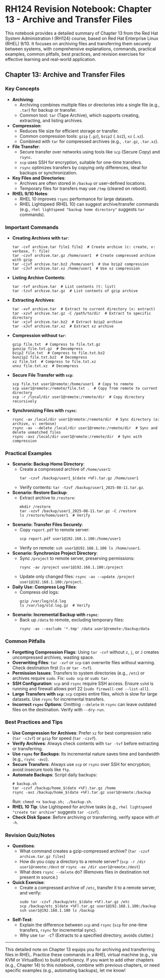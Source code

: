 # RH124 Revision Notebook: Chapter 13 - Archive and Transfer Files

This notebook provides a detailed summary of Chapter 13 from the Red Hat System Administration I (RH124) course, based on Red Hat Enterprise Linux (RHEL) 9/10. It focuses on archiving files and transferring them securely between systems, with comprehensive explanations, commands, practical examples, common pitfalls, best practices, and revision exercises for effective learning and real-world application.

## Chapter 13: Archive and Transfer Files

### Key Concepts
- **Archiving**:
  - Archiving combines multiple files or directories into a single file (e.g., `.tar`) for backup or transfer.
  - Common tool: `tar` (Tape Archive), which supports creating, extracting, and listing archives.
- **Compression**:
  - Reduces file size for efficient storage or transfer.
  - Common compression tools: `gzip` (`.gz`), `bzip2` (`.bz2`), `xz` (`.xz`).
  - Combined with `tar` for compressed archives (e.g., `.tar.gz`, `.tar.xz`).
- **File Transfer**:
  - Secure transfer over networks using tools like `scp` (Secure Copy) and `rsync`.
  - `scp` uses SSH for encryption, suitable for one-time transfers.
  - `rsync` optimizes transfers by copying only differences, ideal for backups or synchronization.
- **Key Files and Directories**:
  - Archives are often stored in `/backup` or user-defined locations.
  - Temporary files for transfers may use `/tmp` (cleared on reboot).
- **RHEL 9/10 Notes**:
  - RHEL 10 improves `rsync` performance for large datasets.
  - RHEL Lightspeed (RHEL 10) can suggest archive/transfer commands (e.g., `rhel lightspeed "backup home directory"` suggests `tar` commands).

### Important Commands
- **Creating Archives with `tar`**:
  ```
  tar -cvf archive.tar file1 file2  # Create archive (c: create, v: verbose, f: file)
  tar -czvf archive.tar.gz /home/user1  # Create compressed archive with gzip
  tar -cjvf archive.tar.bz2 /home/user1  # Use bzip2 compression
  tar -cJvf archive.tar.xz /home/user1  # Use xz compression
  ```
- **Listing Archive Contents**:
  ```
  tar -tvf archive.tar  # List contents (t: list)
  tar -tzvf archive.tar.gz  # List contents of gzip archive
  ```
- **Extracting Archives**:
  ```
  tar -xvf archive.tar  # Extract to current directory (x: extract)
  tar -xzvf archive.tar.gz -C /path/to/dir  # Extract to specific directory
  tar -xjvf archive.tar.bz2  # Extract bzip2 archive
  tar -xJvf archive.tar.xz  # Extract xz archive
  ```
- **Compression without `tar`**:
  ```
  gzip file.txt  # Compress to file.txt.gz
  gunzip file.txt.gz  # Decompress
  bzip2 file.txt  # Compress to file.txt.bz2
  bunzip2 file.txt.bz2  # Decompress
  xz file.txt  # Compress to file.txt.xz
  unxz file.txt.xz  # Decompress
  ```
- **Secure File Transfer with `scp`**:
  ```
  scp file.txt user1@remote:/home/user1  # Copy to remote
  scp user1@remote:/remote/file.txt .  # Copy from remote to current directory
  scp -r /local/dir user1@remote:/remote/dir  # Copy directory recursively
  ```
- **Synchronizing Files with `rsync`**:
  ```
  rsync -av /local/dir user1@remote:/remote/dir  # Sync directory (a: archive, v: verbose)
  rsync -av --delete /local/dir user1@remote:/remote/dir  # Sync and delete unmatched files
  rsync -avz /local/dir user1@remote:/remote/dir  # Sync with compression
  ```

### Practical Examples
- **Scenario: Backup Home Directory**:
  - Create a compressed archive of `/home/user1`:
    ```
    tar -czvf /backup/user1_$(date +%F).tar.gz /home/user1
    ```
  - Verify contents: `tar -tzvf /backup/user1_2025-08-11.tar.gz`.
- **Scenario: Restore Backup**:
  - Extract archive to `/restore`:
    ```
    mkdir /restore
    tar -xzvf /backup/user1_2025-08-11.tar.gz -C /restore
    ls /restore/home/user1  # Verify
    ```
- **Scenario: Transfer Files Securely**:
  - Copy `report.pdf` to remote server:
    ```
    scp report.pdf user1@192.168.1.100:/home/user1
    ```
  - Verify on remote: `ssh user1@192.168.1.100 ls /home/user1`.
- **Scenario: Synchronize Project Directory**:
  - Sync `/project` to remote server, preserving permissions:
    ```
    rsync -av /project user1@192.168.1.100:/project
    ```
  - Update only changed files: `rsync -av --update /project user1@192.168.1.100:/project`.
- **Daily Use: Compress Log Files**:
  - Compress old logs:
    ```
    gzip /var/log/old.log
    ls /var/log/old.log.gz  # Verify
    ```
- **Scenario: Incremental Backup with `rsync`**:
  - Back up `/data` to remote, excluding temporary files:
    ```
    rsync -av --exclude '*.tmp' /data user1@remote:/backup/data
    ```

### Common Pitfalls
- **Forgetting Compression Flags**: Using `tar -cvf` without `z`, `j`, or `J` creates uncompressed archives, wasting space.
- **Overwriting Files**: `tar -xvf` or `scp` can overwrite files without warning. Check destination first (`ls` or `tar -tvf`).
- **Permission Issues**: Transfers to system directories (e.g., `/etc`) or archives require `sudo`. Fix: `sudo scp` or `sudo tar`.
- **SSH Configuration**: `scp` and `rsync` require SSH access. Ensure `sshd` is running and firewall allows port 22 (`sudo firewall-cmd --list-all`).
- **Large Transfers with `scp`**: `scp` copies entire files, which is slow for large datasets. Use `rsync` for incremental transfers.
- **Incorrect `rsync` Options**: Omitting `--delete` in `rsync` can leave outdated files on the destination. Verify with `--dry-run`.

### Best Practices and Tips
- **Use Compression for Archives**: Prefer `xz` for best compression ratio (`tar -cJvf`) or `gzip` for speed (`tar -czvf`).
- **Verify Archives**: Always check contents with `tar -tvf` before extracting or transferring.
- **Use `rsync` for Backups**: Its incremental nature saves time and bandwidth (e.g., `rsync -avz`).
- **Secure Transfers**: Always use `scp` or `rsync` over SSH for encryption; avoid insecure tools like `ftp`.
- **Automate Backups**: Script daily backups:
  ```
  # backup.sh
  tar -czvf /backup/home_$(date +%F).tar.gz /home
  rsync -avz /backup/home_$(date +%F).tar.gz user1@remote:/backup
  ```
  Run: `chmod +x backup.sh; ./backup.sh`.
- **RHEL 10 Tip**: Use Lightspeed for archive tasks (e.g., `rhel lightspeed "create tar archive"` suggests `tar -czvf`).
- **Check Disk Space**: Before archiving or transferring, verify space with `df -h`.

### Revision Quiz/Notes
- **Questions**:
  - What command creates a gzip-compressed archive? (`tar -czvf archive.tar.gz files`)
  - How do you copy a directory to a remote server? (`scp -r /dir user1@remote:/dest` or `rsync -av /dir user1@remote:/dest`)
  - What does `rsync --delete` do? (Removes files in destination not present in source.)
- **Quick Exercise**:
  - Create a compressed archive of `/etc`, transfer it to a remote server, and verify:
    ```
    sudo tar -czvf /backup/etc_$(date +%F).tar.gz /etc
    scp /backup/etc_$(date +%F).tar.gz user1@192.168.1.100:/backup
    ssh user1@192.168.1.100 ls /backup
    ```
- **Self-Test**:
  - Explain the difference between `scp` and `rsync` (`scp` for one-time transfers, `rsync` for incremental sync).
  - Why use `tar -C`? (Extracts to a specified directory, avoids clutter.)

---

This detailed note on Chapter 13 equips you for archiving and transferring files in RHEL. Practice these commands in a RHEL virtual machine (e.g., via KVM or VirtualBox) to build proficiency. If you want to add other chapters (e.g., Chapter 14) to this notebook, combine with previous chapters, or need specific examples (e.g., automating backups), let me know!